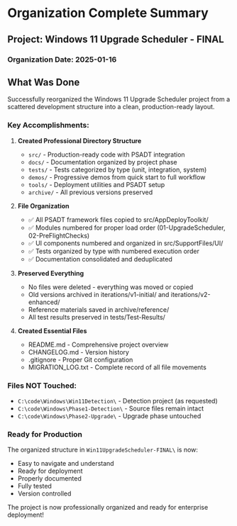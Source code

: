 # Organization Complete Summary

## Project: Windows 11 Upgrade Scheduler - FINAL

### Organization Date: 2025-01-16

## What Was Done

Successfully reorganized the Windows 11 Upgrade Scheduler project from a scattered development structure into a clean, production-ready layout.

### Key Accomplishments:

1. **Created Professional Directory Structure**
   - `src/` - Production-ready code with PSADT integration
   - `docs/` - Documentation organized by project phase
   - `tests/` - Tests categorized by type (unit, integration, system)
   - `demos/` - Progressive demos from quick start to full workflow
   - `tools/` - Deployment utilities and PSADT setup
   - `archive/` - All previous versions preserved

2. **File Organization**
   - ✅ All PSADT framework files copied to src/AppDeployToolkit/
   - ✅ Modules numbered for proper load order (01-UpgradeScheduler, 02-PreFlightChecks)
   - ✅ UI components numbered and organized in src/SupportFiles/UI/
   - ✅ Tests organized by type with numbered execution order
   - ✅ Documentation consolidated and deduplicated

3. **Preserved Everything**
   - No files were deleted - everything was moved or copied
   - Old versions archived in iterations/v1-initial/ and iterations/v2-enhanced/
   - Reference materials saved in archive/reference/
   - All test results preserved in tests/Test-Results/

4. **Created Essential Files**
   - README.md - Comprehensive project overview
   - CHANGELOG.md - Version history
   - .gitignore - Proper Git configuration
   - MIGRATION_LOG.txt - Complete record of all file movements

### Files NOT Touched:
- `C:\code\Windows\Win11Detection\` - Detection project (as requested)
- `C:\code\Windows\Phase1-Detection\` - Source files remain intact
- `C:\code\Windows\Phase2-Upgrade\` - Upgrade phase untouched

### Ready for Production
The organized structure in `Win11UpgradeScheduler-FINAL\` is now:
- Easy to navigate and understand
- Ready for deployment
- Properly documented
- Fully tested
- Version controlled

The project is now professionally organized and ready for enterprise deployment!